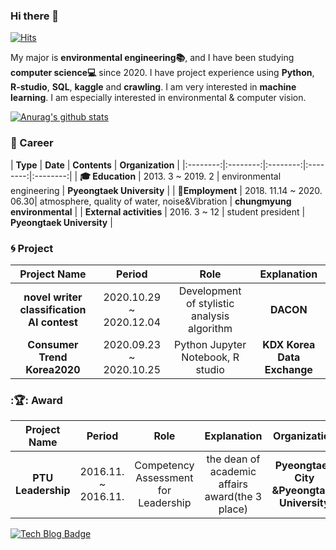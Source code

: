 ### Hi there 👋

[![Hits](https://hits.seeyoufarm.com/api/count/incr/badge.svg?url=https%3A%2F%2Fgithub.com%2FKIM-1994&count_bg=%23DE7474&title_bg=%23ECA2A2&icon=iconify.svg&icon_color=%23E7E7E7&title=hits&edge_flat=false)](https://hits.seeyoufarm.com)

My major is **environmental engineering:books:**, and I have been studying **computer science:computer:** since 2020. I have project experience using **Python**, **R-studio**, **SQL**, **kaggle** and **crawling**. I am very interested in **machine learning**. I am especially interested in environmental & computer vision.

[![Anurag's github stats](https://github-readme-stats.vercel.app/api?username=kim-1994)](https://github.com/anuraghazra/github-readme-stats)

### :purple_heart: Career
| **Type** | **Date** | **Contents** | **Organization** |
|:--------:|:--------:|:--------:|:--------:|:--------:|
| **:mortar_board: Education** | 2013. 3 ~ 2019. 2 | environmental engineering | **Pyeongtaek University** |
| **:office:Employment** | 2018. 11.14 ~ 2020. 06.30| atmosphere, quality of water, noise&Vibration | **chungmyung environmental** |
| **External activities** | 2016. 3 ~ 12 | student president | **Pyeongtaek University** |

### :cyclone: Project
| **Project Name** | **Period** | **Role** | **Explanation** |
|:--------:|:--------:|:--------:|:--------:|
| **novel writer classification AI contest** | 2020.10.29 ~ 2020.12.04 | Development of stylistic analysis algorithm | **DACON** |
| **Consumer Trend Korea2020** | 2020.09.23 ~ 2020.10.25 | Python Jupyter Notebook, R studio  | **KDX Korea Data Exchange** |

### :&#127942;: Award
| **Project Name** | **Period** | **Role** | **Explanation** | **Organization**
|:--------:|:--------:|:--------:|:--------:|:--------:|
| **PTU Leadership** | 2016.11. ~ 2016.11.| Competency Assessment for Leadership | the dean of academic affairs award(the 3 place) | **Pyeongtaek City &Pyeongtaek University**


[![Tech Blog Badge](http://img.shields.io/badge/-Tech%20blog-black?style=flat-square&logo=github&link=https://kim-1994.github.io/)](https://kim-1994.github.io/)

<!--
**KIM-1994/KIM-1994** is a ✨ _special_ ✨ repository because its `README.md` (this file) appears on your GitHub profile.

Here are some ideas to get you started:

- 🔭 I’m currently working on ...
- 🌱 I’m currently learning ...
- 👯 I’m looking to collaborate on ...
- 🤔 I’m looking for help with ...
- 💬 Ask me about ...
- 📫 How to reach me: ...
- 😄 Pronouns: ...
- ⚡ Fun fact: ...
--> 

